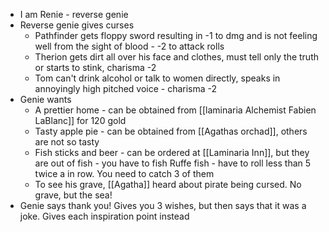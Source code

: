 - I am Renie - reverse genie
- Reverse genie gives curses
	- Pathfinder gets floppy sword resulting in -1 to dmg and is not feeling well from the sight of blood - -2 to attack rolls
	- Therion gets dirt all over his face and clothes, must tell only the truth or starts to stink, charisma -2
	- Tom can't drink alcohol or talk to women directly, speaks in annoyingly high pitched voice - charisma -2
- Genie wants
	- A prettier home - can be obtained from [[laminaria Alchemist Fabien LaBlanc]] for 120 gold
	- Tasty apple pie - can be obtained from [[Agathas orchad]], others are not so tasty
	- Fish sticks and beer - can be ordered at [[Laminaria Inn]], but they are out of fish - you have to fish  Ruffe fish - have to roll less than 5 twice a in row. You need to catch 3 of them
	- To see his grave, [[Agatha]] heard about pirate being cursed. No grave, but the sea!
- Genie says thank you! Gives you 3 wishes, but then says that it was a joke. Gives each inspiration point instead
